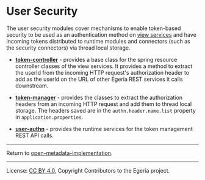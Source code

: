 <!-- SPDX-License-Identifier: CC-BY-4.0 -->
<!-- Copyright Contributors to the Egeria project. -->

# User Security

The user security modules cover mechanisms to enable token-based security to be used as an authentication 
method on [view services](../view-services) and have incoming tokens distributed to runtime modules
and connectors (such as the security connectors) via thread local storage.

* **[token-controller](token-controller)** - provides a base class for the spring resource controller classes of
the view services.  It provides a method to extract the userId from the incoming HTTP request's
authorization header to add as the userId on the URL of other Egeria REST services it calls downstream.

* **[token-manager](token-manager)** - provides the classes to extract the authorization headers from an
incoming HTTP request and add them to thread local storage.  The headers saved are in the `authn.header.name.list`
property in `application.properties`.

* **[user-authn](user-authn)** - provides the runtime services for the token management REST API calls.

----
Return to [open-metadata-implementation](..).


----
License: [CC BY 4.0](https://creativecommons.org/licenses/by/4.0/),
Copyright Contributors to the Egeria project.